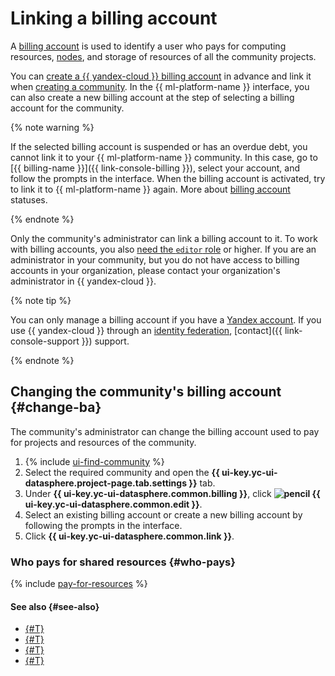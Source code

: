 # Linking a billing account

A [billing account](../../../billing/concepts/billing-account.md) is used to identify a user who pays for computing resources, [nodes](../../concepts/deploy/index.md#node), and storage of resources of all the community projects.

You can [create a {{ yandex-cloud }} billing account](../../../billing/operations/create-new-account.md) in advance and link it when [creating a community](./create.md). In the {{ ml-platform-name }} interface, you can also create a new billing account at the step of selecting a billing account for the community.

{% note warning %}

If the selected billing account is suspended or has an overdue debt, you cannot link it to your {{ ml-platform-name }} community. In this case, go to [{{ billing-name }}]({{ link-console-billing }}), select your account, and follow the prompts in the interface. When the billing account is activated, try to link it to {{ ml-platform-name }} again. More about [billing account](../../../billing/concepts/billing-account-statuses.md) statuses.

{% endnote %}

Only the community's administrator can link a billing account to it. To work with billing accounts, you also [need the `editor` role](../../../billing/security/) or higher. If you are an administrator in your community, but you do not have access to billing accounts in your organization, please contact your organization's administrator in {{ yandex-cloud }}.

{% note tip %}

You can only manage a billing account if you have a [Yandex account](../../../iam/concepts/users/accounts.md#passport). If you use {{ yandex-cloud }} through an [identity federation](../../../organization/concepts/add-federation.md), [contact]({{ link-console-support }}) support.

{% endnote %}

## Changing the community's billing account {#change-ba}

The community's administrator can change the billing account used to pay for projects and resources of the community.

1. {% include [ui-find-community](../../../_includes/datasphere/ui-find-community.md) %}
1. Select the required community and open the **{{ ui-key.yc-ui-datasphere.project-page.tab.settings }}** tab.
1. Under **{{ ui-key.yc-ui-datasphere.common.billing }}**, click **![pencil](../../../_assets/console-icons/pencil.svg) {{ ui-key.yc-ui-datasphere.common.edit }}**.
1. Select an existing billing account or create a new billing account by following the prompts in the interface.
1. Click **{{ ui-key.yc-ui-datasphere.common.link }}**.

### Who pays for shared resources {#who-pays}

{% include [pay-for-resources](../../../_includes/datasphere/pay-for-resources.md) %}

#### See also {#see-also}

* [{#T}](../../pricing.md)
* [{#T}](../../concepts/community.md)
* [{#T}](../../../billing/concepts/billing-account.md)
* [{#T}](../../../billing/concepts/billing-account-statuses.md)